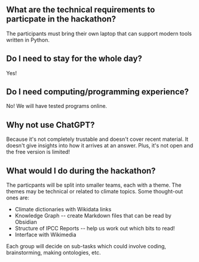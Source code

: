 ## What are the technical requirements to particpate in the hackathon? 
The participants must bring their own laptop that can support modern tools written in Python. 

## Do I need to stay for the whole day?
Yes!

## Do I need computing/programming experience?
No! We will have tested programs online. 

## Why not use ChatGPT?
Because it's not completely trustable and doesn't cover recent material. It doesn't give insights into how it arrives at an answer. Plus, it's not open and the free version is limited!

## What would I do during the hackathon? 
The particpants will be split into smaller teams, each with a theme. The themes may be technical or related to climate topics. Some thought-out ones are: 
- Climate dictionaries with Wikidata links
- Knowledge Graph -- create Markdown files that can be read by Obsidian
- Structure of IPCC Reports -- help us work out which bits to read!
- Interface with Wikimedia

Each group will decide on sub-tasks which could involve coding, brainstorming, making ontologies, etc. 
